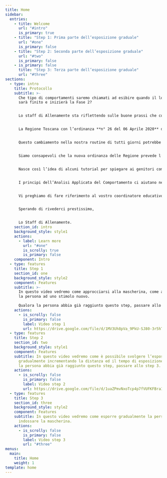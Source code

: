```yaml
---
title: Home
sidebar:
  entries:
    - title: Welcome
      url: "#intro"
      is_primary: true
    - title: "Step 1: Prima parte dell’esposizione graduale"
      url: "#one"
      is_primary: false
    - title: "Step 2: Seconda parte dell’esposizione graduale"
      url: "#two"
      is_primary: false
    - is_primary: false
      title: "Step 3: Terza parte dell’esposizione graduale"
      url: "#three"
sections:
  - type: intro
    title: Protocollo
    subtitle: >-
      Che tipo di comportamenti saremo chiamati ad esibire quando il lockdown
      sarà finito e inizierà la Fase 2?


      Lo staff di Allenamente sta riflettendo sulle buone prassi che come cittadini saremo chiamati a esibire una volta che inizierà la Fase 2 di questo fenomeno che ci ha tutti quanti coinvolti e ci sta tenendo lontani ormai da tempo.


      La Regione Toscana con l’ordinanza **n° 26 del 06 Aprile 2020** dispone l’utilizzo obbligatorio della mascherina monouso e dei guanti in spazi chiusi, pubblici o privati aperti al pubblico, in presenza di più persone, oltre che nei mezzi di trasporto pubblico locale, nei servizi non di linea come taxi e noleggio con conducente; dispone inoltre il mantenimento della distanza interpersonale di almeno **1,8 m**.


      Questo cambiamento nella nostra routine di tutti giorni potrebbe essere problematico per i bambini/ragazzi con disturbo dello spettro autistico pertanto risulta fondamentale insegnare i nuovi comportamenti da esibire.


      Siamo consapevoli che la nuova ordinanza delle Regione prevede l’esonero di tali comportamenti per i bambini sotto i 6 anni o per gli individui che presentano particolari condizioni psicofisiche attestate dal medico di medicina generale o dal pediatra di libera scelta; tuttavia, come Allenamente e come professionisti che si occupano di educazione, riteniamo che i nostri bambini/ragazzi siano esposti ad un rischio maggiore rispetto ad altra popolazione. Molti di loro toccano qualsiasi cosa, portano le mani alla bocca e agli occhi, tanti di loro mettono in bocca oggetti e cose non commestibili. Pertanto riteniamo fondamentale l’insegnamento dei comportamenti **“portare la mascherina e i guanti”**, per tutelare la loro salute, per tutelare la salute delle persone che si occupano di loro e per non esporli al rischio di diventare potenziali vettori. Inoltre pensiamo che il **NON** uso della mascherina e dei guanti potrebbe essere fonte di stigma sociale e difficile reinserimento nelle attività comunitarie ed educative.


      Nasce così l’idea di alcuni tutorial per spiegare ai genitori come introdurre nella vita dei loro figli questi nuovi comportamenti e come insegnarli in maniera graduale, sono diversificati in base all’età ed alle competenze del bambino o ragazzo, selezionate quello che ritenete più adeguato oppure inviateci una mail ad [info@centroallenamente.it](mailto:info@centroallenamente.it) se avete dubbi o chiedete al vostro coordinatore di riferimento!


      I principi dell’Analisi Applicata del Comportamento ci aiutano nel progettare training di esposizione graduale ai nuovi stimoli e nuovi comportamenti per mantenere bassi i livelli di stress e di ansia che si potrebbero manifestare nei bambini/ragazzi.


      Vi preghiamo di fare riferimento al vostro coordinatore educativo per qualsiasi dubbio o difficoltà nell’esecuzione della procedura, oppure di inviare una mail ad [info@centroallenamente.it](mailto:info@centroallenamente.it) 


      Sperando di rivederci prestissimo,


      Lo Staff di Allenamente.
    section_id: intro
    background_style: style1
    actions:
      - label: Learn more
        url: "#one"
        is_scrolly: true
        is_primary: false
    component: Intro
  - type: features
    title: Step 1
    section_id: one
    background_style: style2
    component: Features
    subtitle: >-
      In questo video vedremo come approcciarsi alla mascherina, come avvicinare
      la persona ad uno stimolo nuovo.

      Qualora la persona abbia già raggiunto questo step, passare allo step 2.
    actions:
      - is_scrolly: false
        is_primary: false
        label: Video step 1
        url: https://drive.google.com/file/d/1MV3Uh8pVa_9PkU-SJ80-3r5hTKzH72R4/view?usp=sharing
  - type: features
    title: Step 2
    section_id: two
    background_style: style1
    component: Features
    subtitle: In questo video vedremo come è possibile svolgere l’esposizione
      gradualmente incrementando la distanza ed il tempo di esposizione. Qualora
      la persona abbia già raggiunto questo step, passare allo step 3.
    actions:
      - is_scrolly: false
        is_primary: false
        label: Video step 2
        url: https://drive.google.com/file/d/1uaZPmvNxoTcp4p7fVUFKFBra18zSNP2j/view?usp=sharing
  - type: features
    title: Step 3
    section_id: three
    background_style: style2
    component: Features
    subtitle: In questo video vedremo come esporre gradualmente la persona ad
      indossare la mascherina.
    actions:
      - is_scrolly: false
        is_primary: false
        label: Video step 3
        url: "#three"
menus:
  main:
    title: Home
    weight: 1
template: home
---
```

